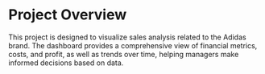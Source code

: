 # Project Overview
This project is designed to visualize  sales analysis related to the Adidas brand. The dashboard provides a comprehensive view of financial metrics, costs, and profit, as well as trends over time, helping managers make informed decisions based on data.
